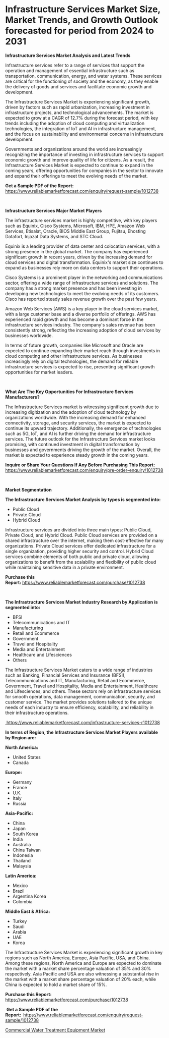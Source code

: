 <p><h1>Infrastructure Services Market Size, Market Trends, and Growth Outlook forecasted for period from 2024 to 2031</h1></p><p><strong>Infrastructure Services Market Analysis and Latest Trends</strong></p>
<p><p>Infrastructure services refer to a range of services that support the operation and management of essential infrastructure such as transportation, communication, energy, and water systems. These services are critical for the functioning of society and the economy, as they enable the delivery of goods and services and facilitate economic growth and development.</p><p>The Infrastructure Services Market is experiencing significant growth, driven by factors such as rapid urbanization, increasing investment in infrastructure projects, and technological advancements. The market is expected to grow at a CAGR of 12.7% during the forecast period, with key trends including the adoption of cloud computing and virtualization technologies, the integration of IoT and AI in infrastructure management, and the focus on sustainability and environmental concerns in infrastructure development.</p><p>Governments and organizations around the world are increasingly recognizing the importance of investing in infrastructure services to support economic growth and improve quality of life for citizens. As a result, the Infrastructure Services Market is expected to continue to expand in the coming years, offering opportunities for companies in the sector to innovate and expand their offerings to meet the evolving needs of the market.</p></p>
<p><strong>Get a Sample PDF of the Report:&nbsp;</strong> <a href="https://www.reliablemarketforecast.com/enquiry/request-sample/1012738">https://www.reliablemarketforecast.com/enquiry/request-sample/1012738</a></p>
<p>&nbsp;</p>
<p><strong>Infrastructure Services Major Market Players</strong></p>
<p><p>The infrastructure services market is highly competitive, with key players such as Equinix, Cisco Systems, Microsoft, IBM, HPE, Amazon Web Services, Etisalat, Oracle, BIOS Middle East Group, Fujitsu, Ehosting Datafort, Injazat Data Systems, and STC Cloud.</p><p>Equinix is a leading provider of data center and colocation services, with a strong presence in the global market. The company has experienced significant growth in recent years, driven by the increasing demand for cloud services and digital transformation. Equinix's market size continues to expand as businesses rely more on data centers to support their operations.</p><p>Cisco Systems is a prominent player in the networking and communications sector, offering a wide range of infrastructure services and solutions. The company has a strong market presence and has been investing in developing new technologies to meet the evolving needs of its customers. Cisco has reported steady sales revenue growth over the past few years.</p><p>Amazon Web Services (AWS) is a key player in the cloud services market, with a large customer base and a diverse portfolio of offerings. AWS has experienced rapid growth and has become a dominant force in the infrastructure services industry. The company's sales revenue has been consistently strong, reflecting the increasing adoption of cloud services by businesses worldwide.</p><p>In terms of future growth, companies like Microsoft and Oracle are expected to continue expanding their market reach through investments in cloud computing and other infrastructure services. As businesses increasingly rely on digital technologies, the demand for reliable infrastructure services is expected to rise, presenting significant growth opportunities for market leaders.</p></p>
<p>&nbsp;</p>
<p><strong>What Are The Key Opportunities For Infrastructure Services Manufacturers?</strong></p>
<p><p>The Infrastructure Services market is witnessing significant growth due to increasing digitization and the adoption of cloud technology by organizations worldwide. With the increasing demand for enhanced connectivity, storage, and security services, the market is expected to continue its upward trajectory. Additionally, the emergence of technologies such as 5G, IoT, and AI is further driving the demand for infrastructure services. The future outlook for the Infrastructure Services market looks promising, with continued investment in digital transformation by businesses and governments driving the growth of the market. Overall, the market is expected to experience steady growth in the coming years.</p></p>
<p><strong>Inquire or Share Your Questions If Any Before Purchasing This Report:</strong> <a href="https://www.reliablemarketforecast.com/enquiry/pre-order-enquiry/1012738">https://www.reliablemarketforecast.com/enquiry/pre-order-enquiry/1012738</a></p>
<p>&nbsp;</p>
<p><strong>Market Segmentation</strong></p>
<p><strong>The Infrastructure Services Market Analysis by types is segmented into:</strong></p>
<p><ul><li>Public Cloud</li><li>Private Cloud</li><li>Hybrid Cloud</li></ul></p>
<p><p>Infrastructure services are divided into three main types: Public Cloud, Private Cloud, and Hybrid Cloud. Public Cloud services are provided on a shared infrastructure over the internet, making them cost-effective for many organizations. Private Cloud services offer dedicated infrastructure for a single organization, providing higher security and control. Hybrid Cloud services combine elements of both public and private cloud, allowing organizations to benefit from the scalability and flexibility of public cloud while maintaining sensitive data in a private environment.</p></p>
<p><strong>Purchase this Report:&nbsp;</strong><a href="https://www.reliablemarketforecast.com/purchase/1012738">https://www.reliablemarketforecast.com/purchase/1012738</a></p>
<p>&nbsp;</p>
<p><strong>The Infrastructure Services Market Industry Research by Application is segmented into:</strong></p>
<p><ul><li>BFSI</li><li>Telecommunications and IT</li><li>Manufacturing</li><li>Retail and Ecommerce</li><li>Government</li><li>Travel and Hospitality</li><li>Media and Entertainment</li><li>Healthcare and Lifesciences</li><li>Others</li></ul></p>
<p><p>The Infrastructure Services Market caters to a wide range of industries such as Banking, Financial Services and Insurance (BFSI), Telecommunications and IT, Manufacturing, Retail and Ecommerce, Government, Travel and Hospitality, Media and Entertainment, Healthcare and Lifesciences, and others. These sectors rely on infrastructure services for smooth operations, data management, communication, security, and customer service. The market provides solutions tailored to the unique needs of each industry to ensure efficiency, scalability, and reliability in their infrastructure operations.</p></p>
<p><a href="https://www.reliablemarketforecast.com/infrastructure-services-r1012738">&nbsp;https://www.reliablemarketforecast.com/infrastructure-services-r1012738</a></p>
<p><strong>In terms of Region, the Infrastructure Services Market Players available by Region are:</strong></p>
<p>
    <p> <strong> North America: </strong>
        <ul>
            <li>United States</li>
            <li>Canada</li>
        </ul>
        </p> 
    <p> <strong> Europe: </strong>
        <ul>
            <li>Germany</li>
            <li>France</li>
            <li>U.K.</li>
            <li>Italy</li>
            <li>Russia</li>
        </ul>
        </p> 
    <p> <strong> Asia-Pacific: </strong>
        <ul>
            <li>China</li>
            <li>Japan</li>
            <li>South Korea</li>
            <li>India</li>
            <li>Australia</li>
            <li>China Taiwan</li>
            <li>Indonesia</li>
            <li>Thailand</li>
            <li>Malaysia</li>
        </ul>
        </p> 
    <p> <strong> Latin America: </strong>
        <ul>
            <li>Mexico</li>
            <li>Brazil</li>
            <li>Argentina Korea</li>
            <li>Colombia</li>
        </ul>
        </p> 
    <p> <strong> Middle East & Africa: </strong>
        <ul>
            <li>Turkey</li>
            <li>Saudi</li>
            <li>Arabia</li>
            <li>UAE</li>
            <li>Korea</li>
        </ul>
    </p>
    </p>
<p><p>The Infrastructure Services Market is experiencing significant growth in key regions such as North America, Europe, Asia Pacific, USA, and China. Among these regions, North America and Europe are expected to dominate the market with a market share percentage valuation of 35% and 30% respectively. Asia Pacific and USA are also witnessing a substantial rise in the market with a market share percentage valuation of 20% each, while China is expected to hold a market share of 15%.</p></p>
<p><strong>Purchase this Report: </strong><a href="https://www.reliablemarketforecast.com/purchase/1012738">https://www.reliablemarketforecast.com/purchase/1012738</a></p>
<p>&nbsp;<strong>Get a Sample PDF of the Report:&nbsp;&nbsp;</strong><a href="https://www.reliablemarketforecast.com/enquiry/request-sample/1012738">https://www.reliablemarketforecast.com/enquiry/request-sample/1012738</a></p>
<p><strong></strong></p>
<p><p><a href="https://github.com/RichRobinson5/Market-Research-Report-List-6/blob/main/commercial-water-treatment-equipment-market.md">Commercial Water Treatment Equipment Market</a></p></p>